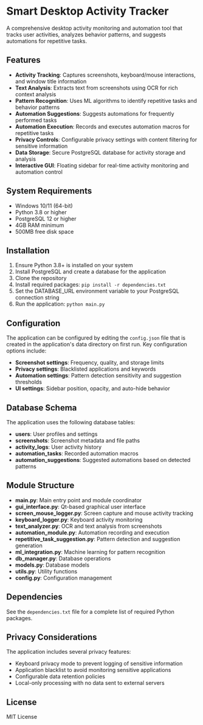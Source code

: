 # Smart Desktop Activity Tracker

A comprehensive desktop activity monitoring and automation tool that tracks user activities, analyzes behavior patterns, and suggests automations for repetitive tasks.

## Features

- **Activity Tracking**: Captures screenshots, keyboard/mouse interactions, and window title information
- **Text Analysis**: Extracts text from screenshots using OCR for rich context analysis
- **Pattern Recognition**: Uses ML algorithms to identify repetitive tasks and behavior patterns
- **Automation Suggestions**: Suggests automations for frequently performed tasks
- **Automation Execution**: Records and executes automation macros for repetitive tasks
- **Privacy Controls**: Configurable privacy settings with content filtering for sensitive information
- **Data Storage**: Secure PostgreSQL database for activity storage and analysis
- **Interactive GUI**: Floating sidebar for real-time activity monitoring and automation control

## System Requirements

- Windows 10/11 (64-bit)
- Python 3.8 or higher
- PostgreSQL 12 or higher
- 4GB RAM minimum
- 500MB free disk space

## Installation

1. Ensure Python 3.8+ is installed on your system
2. Install PostgreSQL and create a database for the application
3. Clone the repository
4. Install required packages: `pip install -r dependencies.txt`
5. Set the DATABASE_URL environment variable to your PostgreSQL connection string
6. Run the application: `python main.py`

## Configuration

The application can be configured by editing the `config.json` file that is created in the application's data directory on first run. Key configuration options include:

- **Screenshot settings**: Frequency, quality, and storage limits
- **Privacy settings**: Blacklisted applications and keywords
- **Automation settings**: Pattern detection sensitivity and suggestion thresholds
- **UI settings**: Sidebar position, opacity, and auto-hide behavior

## Database Schema

The application uses the following database tables:

- **users**: User profiles and settings
- **screenshots**: Screenshot metadata and file paths
- **activity_logs**: User activity history
- **automation_tasks**: Recorded automation macros
- **automation_suggestions**: Suggested automations based on detected patterns

## Module Structure

- **main.py**: Main entry point and module coordinator
- **gui_interface.py**: Qt-based graphical user interface
- **screen_mouse_logger.py**: Screen capture and mouse activity tracking
- **keyboard_logger.py**: Keyboard activity monitoring
- **text_analyzer.py**: OCR and text analysis from screenshots
- **automation_module.py**: Automation recording and execution
- **repetitive_task_suggestion.py**: Pattern detection and suggestion generation
- **ml_integration.py**: Machine learning for pattern recognition
- **db_manager.py**: Database operations
- **models.py**: Database models
- **utils.py**: Utility functions
- **config.py**: Configuration management

## Dependencies

See the `dependencies.txt` file for a complete list of required Python packages.

## Privacy Considerations

The application includes several privacy features:

- Keyboard privacy mode to prevent logging of sensitive information
- Application blacklist to avoid monitoring sensitive applications
- Configurable data retention policies
- Local-only processing with no data sent to external servers

## License

MIT License